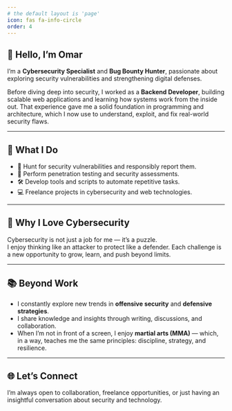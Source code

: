 ```yaml
---
# the default layout is 'page'
icon: fas fa-info-circle
order: 4
---
```


## 👋 Hello, I’m Omar

I’m a **Cybersecurity Specialist** and **Bug Bounty Hunter**, passionate about exploring security vulnerabilities and strengthening digital defenses.  

Before diving deep into security, I worked as a **Backend Developer**, building scalable web applications and learning how systems work from the inside out. That experience gave me a solid foundation in programming and architecture, which I now use to understand, exploit, and fix real-world security flaws.

---

## 🚀 What I Do
- 🔎 Hunt for security vulnerabilities and responsibly report them.  
- 🔐 Perform penetration testing and security assessments.  
- 🛠️ Develop tools and scripts to automate repetitive tasks.  
- 💻 Freelance projects in cybersecurity and web technologies.  

---

## 🎯 Why I Love Cybersecurity
Cybersecurity is not just a job for me — it’s a puzzle.  
I enjoy thinking like an attacker to protect like a defender. Each challenge is a new opportunity to grow, learn, and push beyond limits.

---

## 📚 Beyond Work
- I constantly explore new trends in **offensive security** and **defensive strategies**.  
- I share knowledge and insights through writing, discussions, and collaboration.  
- When I’m not in front of a screen, I enjoy **martial arts (MMA)** — which, in a way, teaches me the same principles: discipline, strategy, and resilience.  

---

## 🌐 Let’s Connect
I’m always open to collaboration, freelance opportunities, or just having an insightful conversation about security and technology.  

